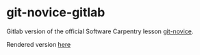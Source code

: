 git-novice-gitlab
=================
Gitlab version of the official Software Carpentry lesson [git-novice](https://swcarpentry.github.io/git-novice/).

Rendered version [here](https://adgdt.github.io/git-novice-gitlab)
